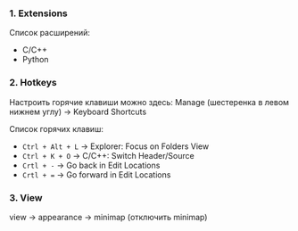 ### 1. Extensions

Список расширений:
- C/C++
- Python

### 2. Hotkeys

Настроить горячие клавиши можно здесь:
Manage (шестеренка в левом нижнем углу) -> Keyboard Shortcuts

Список горячих клавиш:
- `Ctrl + Alt + L` -> Explorer: Focus on Folders View
- `Ctrl + K + O` -> C/C++: Switch Header/Source
- `Crtl + -` -> Go back in Edit Locations
- `Crtl + =` -> Go forward in Edit Locations

### 3. View

view -> appearance -> minimap (отключить minimap)

